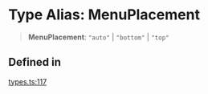 # Type Alias: MenuPlacement

> **MenuPlacement**: `"auto"` \| `"bottom"` \| `"top"`

## Defined in

[types.ts:117](https://github.com/cluk3/react-select/blob/ed039925bb007c645df3b023879a7c98ae8eeccd/packages/react-select/src/types.ts#L117)
